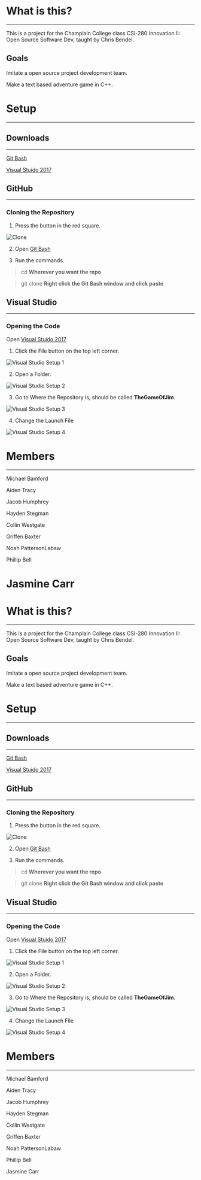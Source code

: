 # What is this?
---
This is a project for the Champlain College class CSI-280 Innovation II: Open Source Software Dev, taught by Chris Bendel.

## Goals

Imitate a open source project development team.

Make a text based adventure game in C++.

# Setup
---
## Downloads
---
[Git Bash](https://gitforwindows.org/)

[Visual Stuido 2017](https://visualstudio.microsoft.com/vs/older-downloads/)

## GitHub
---
### Cloning the Repository

1. Press the button in the red square.

![Clone](/images/Clonegit.PNG)

2. Open [Git Bash](https://gitforwindows.org/)

3. Run the commands.

> cd **Wherever you want the repo**

> git clone **Right click the Git Bash window and click paste**
 
## Visual Studio
---
### Opening the Code

Open [Visual Stuido 2017](https://visualstudio.microsoft.com/vs/older-downloads/)

1. Click the File button on the top left corner.

![Visual Studio Setup 1](/images/VisualStudio_1.PNG)

2. Open a Folder.

![Visual Studio Setup 2](/images/VisualStudio_2.PNG)

3. Go to Where the Repository is, should be called **TheGameOfJim**.

![Visual Studio Setup 3](/images/VisualStudio_3.PNG)

4. Change the Launch File

![Visual Studio Setup 4](/images/VisualStudio_4.png)

# Members
---

Michael Bamford

Aiden Tracy

Jacob Humphrey

Hayden Stegman

Collin Westgate

Griffen Baxter

Noah PattersonLabaw

Phillip Bell

Jasmine Carr
=======
# What is this?
---
This is a project for the Champlain College class CSI-280 Innovation II: Open Source Software Dev, taught by Chris Bendel.

## Goals

Imitate a open source project development team.

Make a text based adventure game in C++.

# Setup
---
## Downloads
---
[Git Bash](https://gitforwindows.org/)

[Visual Stuido 2017](https://visualstudio.microsoft.com/vs/older-downloads/)

## GitHub
---
### Cloning the Repository

1. Press the button in the red square.

![Clone](/images/Clonegit.PNG)

2. Open [Git Bash](https://gitforwindows.org/)

3. Run the commands.

> cd **Wherever you want the repo**

> git clone **Right click the Git Bash window and click paste**
 
## Visual Studio
---
### Opening the Code

Open [Visual Stuido 2017](https://visualstudio.microsoft.com/vs/older-downloads/)

1. Click the File button on the top left corner.

![Visual Studio Setup 1](/images/VisualStudio_1.PNG)

2. Open a Folder.

![Visual Studio Setup 2](/images/VisualStudio_2.PNG)

3. Go to Where the Repository is, should be called **TheGameOfJim**.

![Visual Studio Setup 3](/images/VisualStudio_3.PNG)

4. Change the Launch File

![Visual Studio Setup 4](/images/VisualStudio_4.png)

# Members
---

Michael Bamford

Aiden Tracy

Jacob Humphrey

Hayden Stegman

Collin Westgate

Griffen Baxter

Noah PattersonLabaw

Phillip Bell

Jasmine Carr